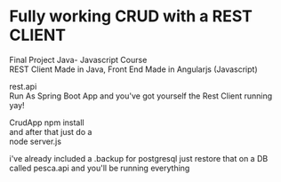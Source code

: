 # Fully working CRUD with a REST CLIENT
Final Project Java- Javascript Course  
REST Client Made in Java, Front End Made in Angularjs (Javascript)  

  
rest.api  
Run As Spring Boot App and you've got yourself the Rest Client running yay!

CrudApp 
npm install  
and after that just do a  
node server.js
  
i've already included a .backup for postgresql just restore that on a DB called pesca.api and you'll be running everything
